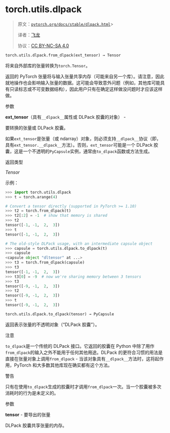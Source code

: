 # torch.utils.dlpack

> 原文：[`pytorch.org/docs/stable/dlpack.html`](https://pytorch.org/docs/stable/dlpack.html)> 
>
> 译者：[飞龙](https://github.com/wizardforcel)
>
> 协议：[CC BY-NC-SA 4.0](http://creativecommons.org/licenses/by-nc-sa/4.0/)


```py
torch.utils.dlpack.from_dlpack(ext_tensor) → Tensor
```

将来自外部库的张量转换为`torch.Tensor`。

返回的 PyTorch 张量将与输入张量共享内存（可能来自另一个库）。请注意，因此就地操作也会影响输入张量的数据。这可能会导致意外问题（例如，其他库可能具有只读标志或不可变数据结构），因此用户只有在确定这样做没问题时才应该这样做。

参数

**ext_tensor**（具有`__dlpack__`属性或 DLPack 胶囊的对象） -

要转换的张量或 DLPack 胶囊。

如果`ext_tensor`是张量（或 ndarray）对象，则必须支持`__dlpack__`协议（即，具有`ext_tensor.__dlpack__`方法）。否则，`ext_tensor`可能是一个 DLPack 胶囊，这是一个不透明的`PyCapsule`实例，通常由`to_dlpack`函数或方法生成。

返回类型

*Tensor*

示例：

```py
>>> import torch.utils.dlpack
>>> t = torch.arange(4)

# Convert a tensor directly (supported in PyTorch >= 1.10)
>>> t2 = torch.from_dlpack(t)
>>> t2[:2] = -1  # show that memory is shared
>>> t2
tensor([-1, -1,  2,  3])
>>> t
tensor([-1, -1,  2,  3])

# The old-style DLPack usage, with an intermediate capsule object
>>> capsule = torch.utils.dlpack.to_dlpack(t)
>>> capsule
<capsule object "dltensor" at ...>
>>> t3 = torch.from_dlpack(capsule)
>>> t3
tensor([-1, -1,  2,  3])
>>> t3[0] = -9  # now we're sharing memory between 3 tensors
>>> t3
tensor([-9, -1,  2,  3])
>>> t2
tensor([-9, -1,  2,  3])
>>> t
tensor([-9, -1,  2,  3]) 
```

```py
torch.utils.dlpack.to_dlpack(tensor) → PyCapsule
```

返回表示张量的不透明对象（“DLPack 胶囊”）。

注意

`to_dlpack`是一个传统的 DLPack 接口。它返回的胶囊在 Python 中除了用作`from_dlpack`的输入之外不能用于任何其他用途。DLPack 的更符合习惯的用法是直接在张量对象上调用`from_dlpack` - 当该对象具有`__dlpack__`方法时，这将起作用，PyTorch 和大多数其他库现在确实都有这个方法。

警告

只有在使用`to_dlpack`生成的胶囊时才调用`from_dlpack`一次。当一个胶囊被多次消耗时的行为是未定义的。

参数

**tensor** - 要导出的张量

DLPack 胶囊共享张量的内存。
